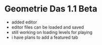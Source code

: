 # Geometrie Das 1.1 Beta
- added editor
- editor files can be loaded and saved
- still working on loading levels for playing
- i have plans to add a featured tab
